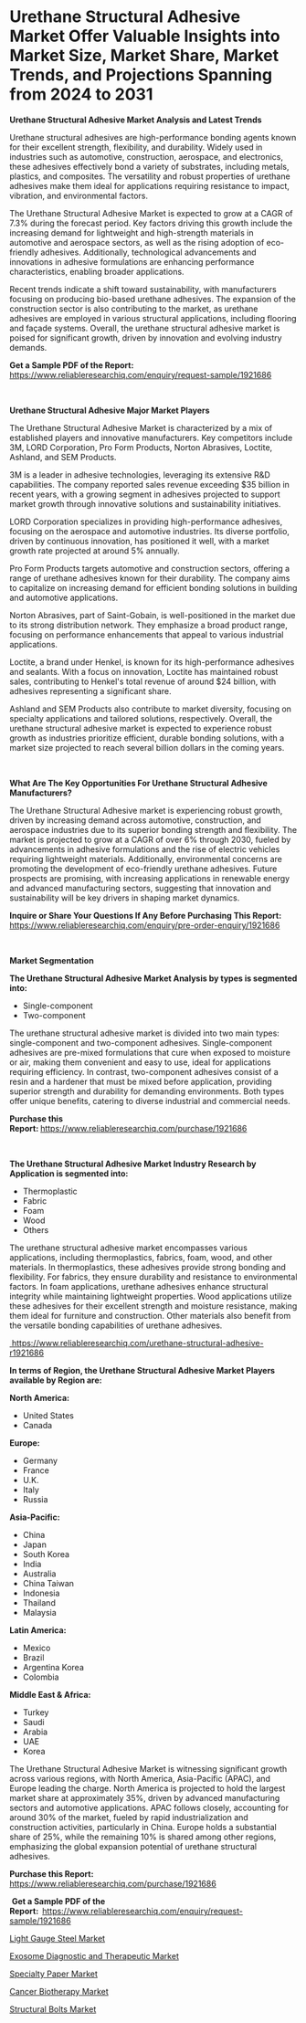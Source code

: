<p><h1>Urethane Structural Adhesive Market Offer Valuable Insights into Market Size, Market Share, Market Trends, and Projections Spanning from 2024 to 2031</h1></p><p><strong>Urethane Structural Adhesive Market Analysis and Latest Trends</strong></p>
<p><p>Urethane structural adhesives are high-performance bonding agents known for their excellent strength, flexibility, and durability. Widely used in industries such as automotive, construction, aerospace, and electronics, these adhesives effectively bond a variety of substrates, including metals, plastics, and composites. The versatility and robust properties of urethane adhesives make them ideal for applications requiring resistance to impact, vibration, and environmental factors.</p><p>The Urethane Structural Adhesive Market is expected to grow at a CAGR of 7.3% during the forecast period. Key factors driving this growth include the increasing demand for lightweight and high-strength materials in automotive and aerospace sectors, as well as the rising adoption of eco-friendly adhesives. Additionally, technological advancements and innovations in adhesive formulations are enhancing performance characteristics, enabling broader applications.</p><p>Recent trends indicate a shift toward sustainability, with manufacturers focusing on producing bio-based urethane adhesives. The expansion of the construction sector is also contributing to the market, as urethane adhesives are employed in various structural applications, including flooring and façade systems. Overall, the urethane structural adhesive market is poised for significant growth, driven by innovation and evolving industry demands.</p></p>
<p><strong>Get a Sample PDF of the Report:&nbsp;</strong> <a href="https://www.reliableresearchiq.com/enquiry/request-sample/1921686?utm_campaign=104&utm_medium=2&utm_source=Github&utm_content=ia&utm_term=14112024&utm_id=urethane-structural-adhesive">https://www.reliableresearchiq.com/enquiry/request-sample/1921686</a></p>
<p>&nbsp;</p>
<p><strong>Urethane Structural Adhesive Major Market Players</strong></p>
<p><p>The Urethane Structural Adhesive Market is characterized by a mix of established players and innovative manufacturers. Key competitors include 3M, LORD Corporation, Pro Form Products, Norton Abrasives, Loctite, Ashland, and SEM Products. </p><p>3M is a leader in adhesive technologies, leveraging its extensive R&D capabilities. The company reported sales revenue exceeding $35 billion in recent years, with a growing segment in adhesives projected to support market growth through innovative solutions and sustainability initiatives. </p><p>LORD Corporation specializes in providing high-performance adhesives, focusing on the aerospace and automotive industries. Its diverse portfolio, driven by continuous innovation, has positioned it well, with a market growth rate projected at around 5% annually.</p><p>Pro Form Products targets automotive and construction sectors, offering a range of urethane adhesives known for their durability. The company aims to capitalize on increasing demand for efficient bonding solutions in building and automotive applications.</p><p>Norton Abrasives, part of Saint-Gobain, is well-positioned in the market due to its strong distribution network. They emphasize a broad product range, focusing on performance enhancements that appeal to various industrial applications.</p><p>Loctite, a brand under Henkel, is known for its high-performance adhesives and sealants. With a focus on innovation, Loctite has maintained robust sales, contributing to Henkel's total revenue of around $24 billion, with adhesives representing a significant share.</p><p>Ashland and SEM Products also contribute to market diversity, focusing on specialty applications and tailored solutions, respectively. Overall, the urethane structural adhesive market is expected to experience robust growth as industries prioritize efficient, durable bonding solutions, with a market size projected to reach several billion dollars in the coming years.</p></p>
<p>&nbsp;</p>
<p><strong>What Are The Key Opportunities For Urethane Structural Adhesive Manufacturers?</strong></p>
<p><p>The Urethane Structural Adhesive market is experiencing robust growth, driven by increasing demand across automotive, construction, and aerospace industries due to its superior bonding strength and flexibility. The market is projected to grow at a CAGR of over 6% through 2030, fueled by advancements in adhesive formulations and the rise of electric vehicles requiring lightweight materials. Additionally, environmental concerns are promoting the development of eco-friendly urethane adhesives. Future prospects are promising, with increasing applications in renewable energy and advanced manufacturing sectors, suggesting that innovation and sustainability will be key drivers in shaping market dynamics.</p></p>
<p><strong>Inquire or Share Your Questions If Any Before Purchasing This Report:</strong> <a href="https://www.reliableresearchiq.com/enquiry/pre-order-enquiry/1921686?utm_campaign=104&utm_medium=2&utm_source=Github&utm_content=ia&utm_term=14112024&utm_id=urethane-structural-adhesive">https://www.reliableresearchiq.com/enquiry/pre-order-enquiry/1921686</a></p>
<p>&nbsp;</p>
<p><strong>Market Segmentation</strong></p>
<p><strong>The Urethane Structural Adhesive Market Analysis by types is segmented into:</strong></p>
<p><ul><li>Single-component</li><li>Two-component</li></ul></p>
<p><p>The urethane structural adhesive market is divided into two main types: single-component and two-component adhesives. Single-component adhesives are pre-mixed formulations that cure when exposed to moisture or air, making them convenient and easy to use, ideal for applications requiring efficiency. In contrast, two-component adhesives consist of a resin and a hardener that must be mixed before application, providing superior strength and durability for demanding environments. Both types offer unique benefits, catering to diverse industrial and commercial needs.</p></p>
<p><strong>Purchase this Report:&nbsp;</strong><a href="https://www.reliableresearchiq.com/purchase/1921686?utm_campaign=104&utm_medium=2&utm_source=Github&utm_content=ia&utm_term=14112024&utm_id=urethane-structural-adhesive">https://www.reliableresearchiq.com/purchase/1921686</a></p>
<p>&nbsp;</p>
<p><strong>The Urethane Structural Adhesive Market Industry Research by Application is segmented into:</strong></p>
<p><ul><li>Thermoplastic</li><li>Fabric</li><li>Foam</li><li>Wood</li><li>Others</li></ul></p>
<p><p>The urethane structural adhesive market encompasses various applications, including thermoplastics, fabrics, foam, wood, and other materials. In thermoplastics, these adhesives provide strong bonding and flexibility. For fabrics, they ensure durability and resistance to environmental factors. In foam applications, urethane adhesives enhance structural integrity while maintaining lightweight properties. Wood applications utilize these adhesives for their excellent strength and moisture resistance, making them ideal for furniture and construction. Other materials also benefit from the versatile bonding capabilities of urethane adhesives.</p></p>
<p><a href="https://www.reliableresearchiq.com/urethane-structural-adhesive-r1921686?utm_campaign=104&utm_medium=2&utm_source=Github&utm_content=ia&utm_term=14112024&utm_id=urethane-structural-adhesive">&nbsp;https://www.reliableresearchiq.com/urethane-structural-adhesive-r1921686</a></p>
<p><strong>In terms of Region, the Urethane Structural Adhesive Market Players available by Region are:</strong></p>
<p>
    <p> <strong> North America: </strong>
        <ul>
            <li>United States</li>
            <li>Canada</li>
        </ul>
        </p> 
    <p> <strong> Europe: </strong>
        <ul>
            <li>Germany</li>
            <li>France</li>
            <li>U.K.</li>
            <li>Italy</li>
            <li>Russia</li>
        </ul>
        </p> 
    <p> <strong> Asia-Pacific: </strong>
        <ul>
            <li>China</li>
            <li>Japan</li>
            <li>South Korea</li>
            <li>India</li>
            <li>Australia</li>
            <li>China Taiwan</li>
            <li>Indonesia</li>
            <li>Thailand</li>
            <li>Malaysia</li>
        </ul>
        </p> 
    <p> <strong> Latin America: </strong>
        <ul>
            <li>Mexico</li>
            <li>Brazil</li>
            <li>Argentina Korea</li>
            <li>Colombia</li>
        </ul>
        </p> 
    <p> <strong> Middle East & Africa: </strong>
        <ul>
            <li>Turkey</li>
            <li>Saudi</li>
            <li>Arabia</li>
            <li>UAE</li>
            <li>Korea</li>
        </ul>
    </p>
    </p>
<p><p>The Urethane Structural Adhesive Market is witnessing significant growth across various regions, with North America, Asia-Pacific (APAC), and Europe leading the charge. North America is projected to hold the largest market share at approximately 35%, driven by advanced manufacturing sectors and automotive applications. APAC follows closely, accounting for around 30% of the market, fueled by rapid industrialization and construction activities, particularly in China. Europe holds a substantial share of 25%, while the remaining 10% is shared among other regions, emphasizing the global expansion potential of urethane structural adhesives.</p></p>
<p><strong>Purchase this Report: </strong><a href="https://www.reliableresearchiq.com/purchase/1921686?utm_campaign=104&utm_medium=2&utm_source=Github&utm_content=ia&utm_term=14112024&utm_id=urethane-structural-adhesive">https://www.reliableresearchiq.com/purchase/1921686</a></p>
<p>&nbsp;<strong>Get a Sample PDF of the Report:&nbsp;&nbsp;</strong><a href="https://www.reliableresearchiq.com/enquiry/request-sample/1921686?utm_campaign=104&utm_medium=2&utm_source=Github&utm_content=ia&utm_term=14112024&utm_id=urethane-structural-adhesive">https://www.reliableresearchiq.com/enquiry/request-sample/1921686</a></p>
<p><strong></strong></p>
<p><p><a href="https://www.linkedin.com/pulse/global-light-gauge-steel-101-cagr-forecast-2024--atljf?utm_campaign=104&utm_medium=2&utm_source=Github&utm_content=ia&utm_term=14112024&utm_id=urethane-structural-adhesive">Light Gauge Steel Market</a></p><p><a href="https://issuu.com/reportprime-2/docs/exosome-diagnostic-and-therapeutic-_81983ffaf50e8e?utm_campaign=104&utm_medium=2&utm_source=Github&utm_content=ia&utm_term=14112024&utm_id=urethane-structural-adhesive">Exosome Diagnostic and Therapeutic Market</a></p><p><a href="https://www.linkedin.com/pulse/specialty-paper-market-penetration-strategies-untapped-bvraf?utm_campaign=104&utm_medium=2&utm_source=Github&utm_content=ia&utm_term=14112024&utm_id=urethane-structural-adhesive">Specialty Paper Market</a></p><p><a href="https://issuu.com/reportprime-2/docs/cancer-biotherapy-market-size-2030._aef1f407860fe2?utm_campaign=104&utm_medium=2&utm_source=Github&utm_content=ia&utm_term=14112024&utm_id=urethane-structural-adhesive">Cancer Biotherapy Market</a></p><p><a href="https://www.linkedin.com/pulse/global-structural-bolts-market-trends-analysis-future-j57wf?utm_campaign=104&utm_medium=2&utm_source=Github&utm_content=ia&utm_term=14112024&utm_id=urethane-structural-adhesive">Structural Bolts Market</a></p></p>